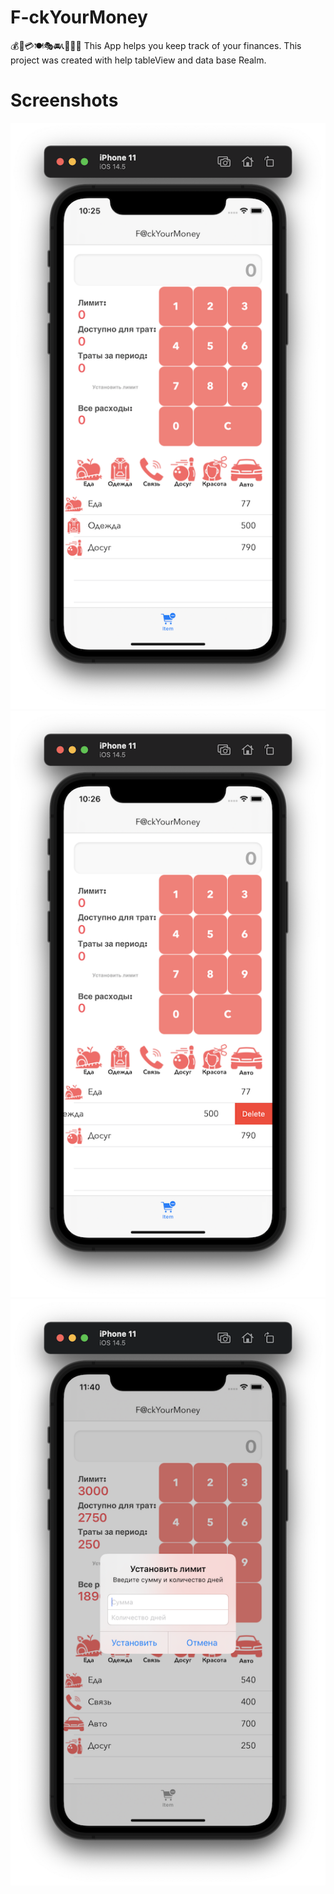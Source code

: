 # F-ckYourMoney
💰💸💳🍽🎭🚘📞👗🏄‍♀️ This App helps you keep track of your finances. This project was created with help tableView and data base Realm. 
# Screenshots
![](https://github.com/IsaikinSergei/F-ckYourMoney/blob/master/Screenshots/Снимок%20экрана%202021-06-06%20в%2022.25.53.png?raw=true)
![](https://github.com/IsaikinSergei/F-ckYourMoney/blob/master/Screenshots/Снимок%20экрана%202021-06-06%20в%2022.26.36.png?raw=true)
![](https://github.com/IsaikinSergei/F-ckYourMoney/blob/master/Screenshots/Снимок%20экрана%202021-06-22%20в%2023.40.31.png?raw=true)
